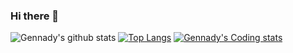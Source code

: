 ### Hi there 👋
![Gennady's github stats](https://github-readme-stats.vercel.app/api?username=GTabala&show_icons=true&theme=radical)
[![Top Langs](https://github-readme-stats.vercel.app/api/top-langs/?username=GTabala&langs_count=8)](https://github.com/GTabala/github-readme-stats)
[![Gennady's Coding stats](https://github-readme-stats.vercel.app/api/wakatime?username=GTabala)](https://github.com/GTabala/github-readme-stats)


<!--
**GTabala/GTAbala** is a ✨ _special_ ✨ repository because its `README.md` (this file) appears on your GitHub profile.

Here are some ideas to get you started:

- 🔭 I’m currently working on ...
- 🌱 I’m currently learning ...
- 👯 I’m looking to collaborate on ...
- 🤔 I’m looking for help with ...
- 💬 Ask me about ...
- 📫 How to reach me: ...
- 😄 Pronouns: ...
- ⚡ Fun fact: ...
-->
